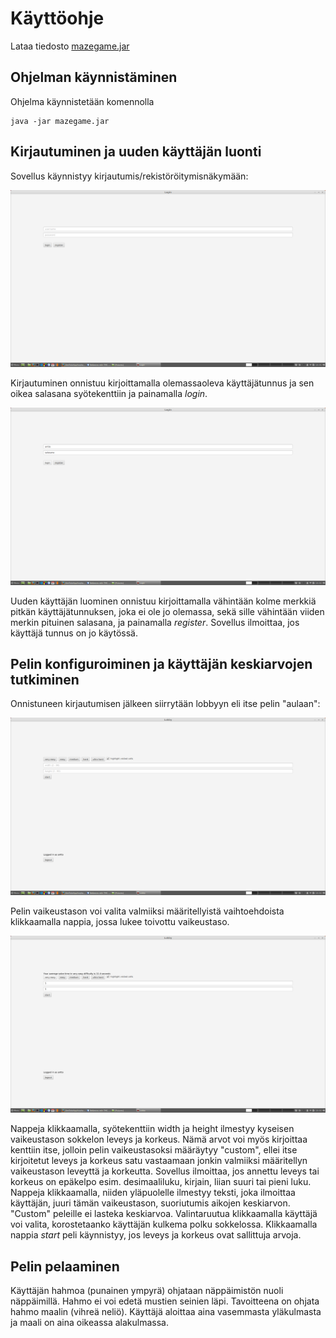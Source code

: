 # Käyttöohje

Lataa tiedosto [mazegame.jar](https://github.com/anttoh/ot-harjoitustyo/releases/tag/viikko6)

## Ohjelman käynnistäminen

Ohjelma käynnistetään komennolla 

```
java -jar mazegame.jar
```

## Kirjautuminen ja uuden käyttäjän luonti

Sovellus käynnistyy kirjautumis/rekistöröitymisnäkymään:

<img src="./kuvat/login1.png">

Kirjautuminen onnistuu kirjoittamalla olemassaoleva käyttäjätunnus ja sen oikea salasana syötekenttiin ja painamalla _login_.

<img src="./kuvat/login2.png">

Uuden käyttäjän luominen onnistuu kirjoittamalla vähintään kolme merkkiä pitkän käyttäjätunnuksen, joka ei ole jo olemassa, sekä sille vähintään viiden merkin pituinen salasana, ja painamalla _register_. Sovellus ilmoittaa, jos käyttäjä tunnus on jo käytössä.


## Pelin konfiguroiminen ja käyttäjän keskiarvojen tutkiminen

Onnistuneen kirjautumisen jälkeen siirrytään lobbyyn eli itse pelin "aulaan":

<img src="./kuvat/lobby1.png">

Pelin vaikeustason voi valita valmiiksi määritellyistä vaihtoehdoista klikkaamalla nappia, jossa lukee toivottu vaikeustaso.

<img src="./kuvat/lobby2.png">

Nappeja klikkaamalla, syötekenttiin width ja height ilmestyy kyseisen vaikeustason sokkelon leveys ja korkeus. Nämä arvot voi myös kirjoittaa kenttiin itse, jolloin pelin vaikeustasoksi määräytyy "custom", ellei itse kirjoitetut leveys ja korkeus satu vastaamaan jonkin valmiiksi määritellyn vaikeustason leveyttä ja korkeutta. Sovellus ilmoittaa, jos annettu leveys tai korkeus on epäkelpo esim. desimaaliluku, kirjain, liian suuri tai pieni luku. Nappeja klikkaamalla, niiden yläpuolelle ilmestyy teksti, joka ilmoittaa käyttäjän, juuri tämän vaikeustason, suoriutumis aikojen keskiarvon. "Custom" peleille ei lasteka keskiarvoa. Valintaruutua klikkaamalla käyttäjä voi valita, korostetaanko käyttäjän kulkema polku sokkelossa. Klikkaamalla nappia _start_ peli käynnistyy, jos leveys ja korkeus ovat sallittuja arvoja.

## Pelin pelaaminen

Käyttäjän hahmoa (punainen ympyrä) ohjataan näppäimistön nuoli näppäimillä. Hahmo ei voi edetä mustien seinien läpi. Tavoitteena on ohjata hahmo maalin (vihreä neliö). Käyttäjä aloittaa aina vasemmasta yläkulmasta ja maali on aina oikeassa alakulmassa. 
